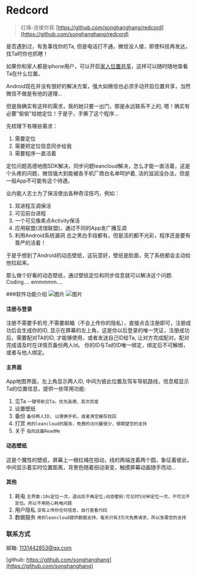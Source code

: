 # Redcord
>红绳-连接你我
[https://github.com/songhanghang/redcord](https://github.com/songhanghang/redcord)

是否遇到过，有急事找你的Ta, 但是电话打不通，微信没人接，即使科技再发达，找Ta时你也抓瞎！

如果你和家人都是iphone用户，可以开启[家人位置共享](https://support.apple.com/zh-cn/HT201087)，这样可以随时随地查看Ta在什么位置。

Android现在并没有很好的解决方案，强大如微信也必须手动开启位置共享，当然微信不做是有他的道理...

但是我确实有这样的需求，我的她只要一出门，那是永远联系不上的, 嗯！确实有必要"偷偷"给她定位！于是乎，手撕了这个程序...

先梳理下有哪些需求：
1. 需要定位
2. 需要把定位信息同步给我
3. 需要程序一直活着

定位问题高德地图SDK解决，同步问题leancloud解决，怎么才能一直活着，这是个头疼的问题，微信强大到能被各手机厂商白名单呵护着, 活的滋润没办法，但是一般App不可能有这个待遇。

业内能人志士为了保活使出各种奇淫技巧，例如：
1. 双进程互调保活
2. 可见前台进程
3. 一个可见像素点Activity保活
4. 应用联盟(流氓联盟)，通过不同的App发广播互调
5. 利用Android系统漏洞
总之黑白手段都有，但是活的都不光彩，程序还是要有尊严的活着！

于是乎想到了Android的动态壁纸，这玩意好，壁纸是脸面，死了系统都会主动给他拉起来。

那么做个好看的动态壁纸，通过壁纸定位和同步信息就可以解决这个问题.
Coding....
emmmmm....


###软件功能介绍
![图片](http://wx3.sinaimg.cn/large/006292TQly1g1m6tijut9g30e00ucq7i.gif)
![图片](http://wx3.sinaimg.cn/large/006292TQly1g1m6kq5rbuj30p10hq45s.jpg)
#### 注册与登录
注册不需要手机号,不需要邮箱（不会上传你的隐私），直接点击注册即可，注册成功后会生成你的ID, 显示在屏幕的左上角，这是你以后登录的唯一凭证，注册成功后，需要配对TA的ID, 才能够使用，或者发送自己ID给Ta, 让对方完成配对。配对完成请及时在详情页备份两人Id。
你的ID与Ta的ID唯一绑定，绑定后不可解绑，或者与他人绑定。

#### 主界面

App地图界面，左上角显示两人ID, 中间为彼此位置及驾车导航路线，信息框显示Ta的位置信息，提供一些常用功能:
1. 见Ta       `一键导航见Ta，优先高德，其次百度`
2. 设置壁纸
3. 备份       `备份两人ID, 以便换手机，或者清空缓存找回`
4. 打赏       `用的leancloud的服务，免费的访问量很少，很期望您的支持`
5. 关于       `指向这篇ReadMe`

#### 动态壁纸

这是个魔性的壁纸，屏幕上一根红绳在扭动，线的两端连着两个圆，象征着彼此，中间显示着实时位置距离，背景色随着扭动渐变，触摸屏幕动画随手而动...
 


#### 其他
1. 耗电   ` 主界面:10s定位一次，退出后不再定位;动态壁纸:可见时5分钟定位一次，不可见不定位。所以不用担心耗电问题
`
2. 用户隐私 `没有上传你任何信息，自行查看代码`
3. 数据服务 `用的leancloud提供数据支持，每天只有3万次免费请求，所以急需您的支持`

### 联系方式
 

 邮箱: 1131442853@qq.com

[github: https://github.com/songhanghang](https://github.com/songhanghang)

